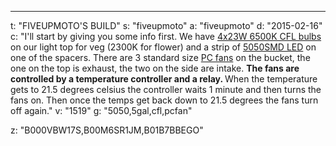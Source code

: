 ---
t: "FIVEUPMOTO'S BUILD"
s: "fiveupmoto"
a: "fiveupmoto"
d: "2015-02-16"
c: "I'll start by giving you some info first. We have <a href='http://www.amazon.com/s/?_encoding=UTF8&camp=1789&creative=390957&field-keywords=23w%20cfl&linkCode=ur2&rh=i%3Aaps%2Ck%3A23w%20cfl&tag=spacbuck-20&url=search-alias%3Daps&linkId=TOD5YZ7WINHSD7WK'>4x23W 6500K CFL bulbs</a> on our light top for veg (2300K for flower) and a strip of <a href='https://amzn.to/30OqRW0'>5050SMD LED</a> on one of the spacers. There are 3 standard size <a href='http://www.amazon.com/gp/product/B002R9RBO0/ref=as_li_tl?ie=UTF8&camp=1789&creative=390957&creativeASIN=B002R9RBO0&linkCode=as2&tag=spacbuck-20&linkId=7A2LO6CV2AZYV5CP'>PC fans</a> on the bucket, the one on the top is exhaust, the two on the side are intake. <strong>The fans are controlled by a temperature controller and a relay. </strong>When the temperature gets to 21.5 degrees celsius the controller waits 1 minute and then turns the fans on. Then once the temps get back down to 21.5 degrees the fans turn off again."
v: "1519"
g: "5050,5gal,cfl,pcfan"

z: "B000VBW17S,B00M6SR1JM,B01B7BBEGO"

